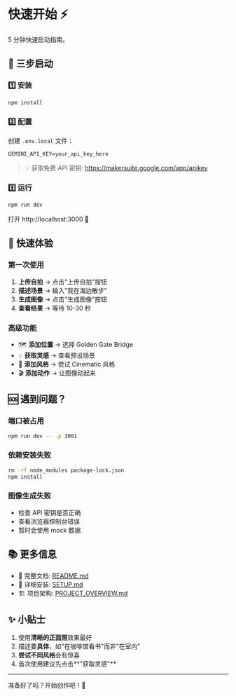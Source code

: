 # 快速开始 ⚡

5 分钟快速启动指南。

## 🚀 三步启动

### 1️⃣ 安装

```bash
npm install
```

### 2️⃣ 配置

创建 `.env.local` 文件：

```env
GEMINI_API_KEY=your_api_key_here
```

> 💡 获取免费 API 密钥: https://makersuite.google.com/app/apikey

### 3️⃣ 运行

```bash
npm run dev
```

打开 http://localhost:3000 🎉

## 📱 快速体验

### 第一次使用

1. **上传自拍** → 点击"上传自拍"按钮
2. **描述场景** → 输入"我在海边散步"
3. **生成图像** → 点击"生成图像"按钮
4. **查看结果** → 等待 10-30 秒

### 高级功能

- 🗺️ **添加位置** → 选择 Golden Gate Bridge
- 💡 **获取灵感** → 查看预设场景
- 🎨 **添加风格** → 尝试 Cinematic 风格
- 🎬 **添加动作** → 让图像动起来

## 🆘 遇到问题？

### 端口被占用
```bash
npm run dev -- -p 3001
```

### 依赖安装失败
```bash
rm -rf node_modules package-lock.json
npm install
```

### 图像生成失败
- 检查 API 密钥是否正确
- 查看浏览器控制台错误
- 暂时会使用 mock 数据

## 📚 更多信息

- 📖 完整文档: [README.md](./README.md)
- 🔧 详细安装: [SETUP.md](./SETUP.md)
- 🏗️ 项目架构: [PROJECT_OVERVIEW.md](./PROJECT_OVERVIEW.md)

## ✨ 小贴士

1. 使用**清晰的正面照**效果最好
2. 描述要**具体**，如"在咖啡馆看书"而非"在室内"
3. **尝试不同风格**会有惊喜
4. 首次使用建议先点击**"获取灵感"**

---

准备好了吗？开始创作吧！🎨

